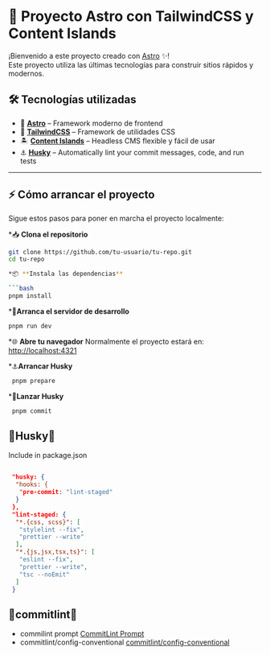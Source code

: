 # 🚀 Proyecto Astro con TailwindCSS y Content Islands

¡Bienvenido a este proyecto creado con [Astro](https://astro.build/) ✨!  
Este proyecto utiliza las últimas tecnologías para construir sitios rápidos y modernos.

## 🛠️ Tecnologías utilizadas

- 🌌 **[Astro](https://astro.build/)** – Framework moderno de frontend
- 🎨 **[TailwindCSS](https://tailwindcss.com/)** – Framework de utilidades CSS
- 🏝️ **[Content Islands](https://contentisland.net/es/)** – Headless CMS flexible y fácil de usar
- ⚓  **[Husky](https://typicode.github.io/husky/)** – Automatically lint your commit messages, code, and run tests

---

## ⚡ Cómo arrancar el proyecto

Sigue estos pasos para poner en marcha el proyecto localmente:

*📥 **Clona el repositorio**

   ```bash
   git clone https://github.com/tu-usuario/tu-repo.git
   cd tu-repo

*📦 **Instala las dependencias**

 ```bash
  pnpm install
 ```

*🚀**Arranca el servidor de desarrollo**

  ```bash
  pnpm run dev  
 ```

*🌐 **Abre tu navegador**
  Normalmente el proyecto estará en: <http://localhost:4321>

*⚓**Arrancar Husky**

 ```bash
  pnpm prepare
 ```

*🚀**Lanzar Husky**

```bash
 pnpm commit
```

## 🍓Husky🍓

Include in package.json

```json

 "husky: {
  "hooks: {
   "pre-commit: "lint-staged"
  }
 },
 "lint-staged: {
  "*.{css, scss}": [
   "stylelint --fix",
   "prettier --write"
  ],
  "*.{js,jsx,tsx,ts}": [
   "eslint --fix",
   "prettier --write",
   "tsc --noEmit"
  ]
 }

```

## 🍄commitlint🍄

- commilint prompt
  <a href="https://commitlint.js.org/reference/prompt.html#prompt"> CommitLint Prompt </a>
- commitlint/config-conventional
  <a href="https://github.com/conventional-changelog/commitlint/tree/master/@commitlint/config-conventional#commitlintconfig-conventional">commitlint/config-conventional<a/>
